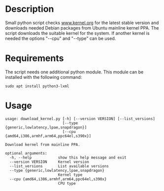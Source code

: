 # Description
Small python script checks www.kernel.org for the latest stable version and downloads needed Debian packages from Ubuntu
mainline kernel PPA. The script downloads the suitable kernel for the system. If another kernel is needed the options
"--cpu" and "--type" can be used.

# Requirements
The script needs one additional python module. This module can be installed with the following command:

```sudo apt install python3-lxml```

# Usage

```
usage: download_kernel.py [-h] [--version VERSION] [--list_versions]
                          [--type {generic,lowlatency,lpae,snapdragon}]
                          [--cpu {amd64,i386,armhf,arm64,ppc64el,s390x}]

Download kernel from mainline PPA.

optional arguments:
  -h, --help            show this help message and exit
  --version VERSION     Kernel version
  --list_versions       List available versions
  --type {generic,lowlatency,lpae,snapdragon}
                        Kernel type
  --cpu {amd64,i386,armhf,arm64,ppc64el,s390x}
                        CPU type
```